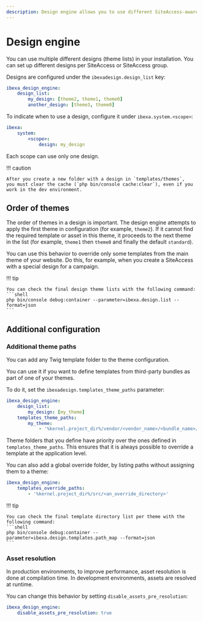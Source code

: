 ```yaml
---
description: Design engine allows you to use different SiteAccess-aware themes in your site.
---
```


# Design engine

You can use multiple different designs (theme lists) in your installation.
You can set up different designs per SiteAccess or SiteAccess group.

Designs are configured under the `ibexadesign.design_list` key:

``` yaml
ibexa_design_engine:
    design_list:
        my_design: [theme2, theme1, theme0]
        another_design: [theme3, theme0]
```

To indicate when to use a design, configure it under `ibexa.system.<scope>`:

``` yaml
ibexa:
    system:
        <scope>:
            design: my_design
```

Each scope can use only one design.

!!! caution

    After you create a new folder with a design in `templates/themes`,
    you must clear the cache (`php bin/console cache:clear`), even if you work in the dev environment.

## Order of themes

The order of themes in a design is important.
The design engine attempts to apply the first theme in configuration (for example, `theme2`).
If it cannot find the required template or asset in this theme, it proceeds to the next theme in the list (for example, `theme1` then `theme0` and finally the default `standard`).

You can use this behavior to override only some templates from the main theme of your website.
Do this, for example, when you create a SiteAccess with a special design for a campaign.

!!! tip

    You can check the final design theme lists with the following command:
    ```shell
    php bin/console debug:container --parameter=ibexa.design.list --format=json
    ```

## Additional configuration

### Additional theme paths

You can add any Twig template folder to the theme configuration.

You can use it if you want to define templates from third-party bundles as part of one of your themes.

To do it, set the `ibexadesign.templates_theme_paths` parameter:

``` yaml
ibexa_design_engine:
    design_list:
        my_design: [my_theme]
    templates_theme_paths:
        my_theme:
            - '%kernel.project_dir%/vendor/<vendor_name>/<bundle_name>/Resources/views'
```

Theme folders that you define have priority over the ones defined in `templates_theme_paths`.
This ensures that it is always possible to override a template at the application level.

You can also add a global override folder, by listing paths without assigning them to a theme:

``` yaml
ibexa_design_engine:
    templates_override_paths:
        - '%kernel.project_dir%/src/<an_override_directory>'
```

!!! tip

    You can check the final template directory list per theme with the following command:
    ```shell
    php bin/console debug:container --parameter=ibexa.design.templates.path_map --format=json
    ```

### Asset resolution

In production environments, to improve performance, asset resolution is done at compilation time.
In development environments, assets are resolved at runtime.

You can change this behavior by setting `disable_assets_pre_resolution`:

``` yaml
ibexa_design_engine:
    disable_assets_pre_resolution: true
```
